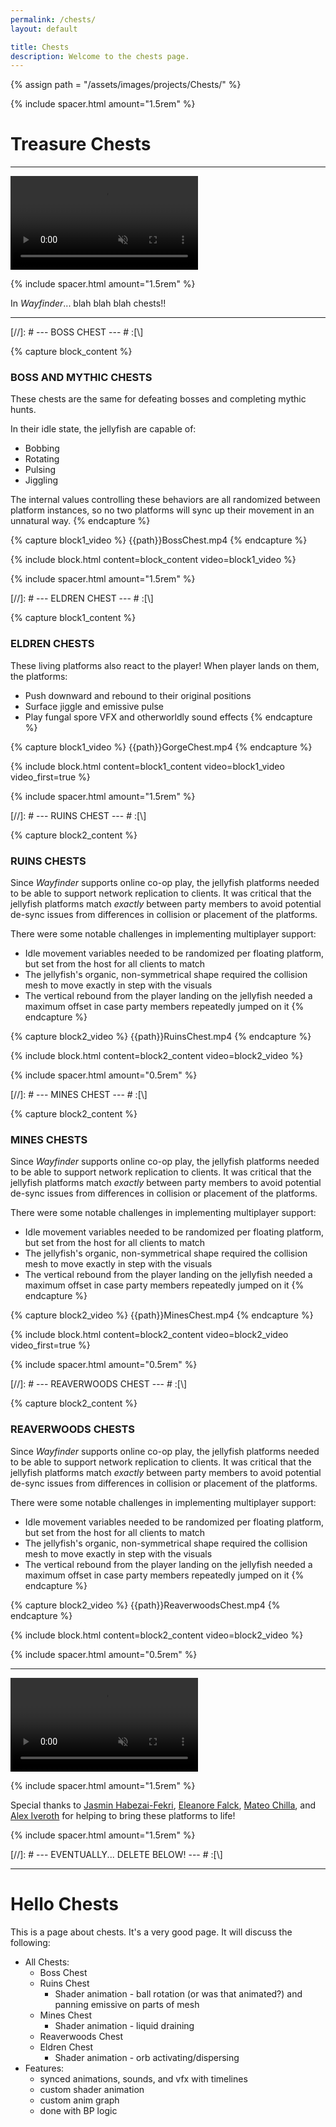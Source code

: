 ```yaml
---
permalink: /chests/
layout: default

title: Chests
description: Welcome to the chests page.
---
```

{% assign path = "/assets/images/projects/Chests/" %}

{% include spacer.html amount="1.5rem" %}

# Treasure Chests

---

<div class="content flex flex-column">
	<video class="border border-radius-lg" autoplay muted controls loop>
		<source src="{{path}}EldrenChest.mp4" type="video/mp4">
	</video>      
</div>

{% include spacer.html amount="1.5rem" %}

In *Wayfinder*... blah blah blah chests!!

---

[//]: # --- BOSS CHEST --- # :[\\]

{% capture block_content %}
### BOSS AND MYTHIC CHESTS

These chests are the same for defeating bosses and completing mythic hunts. 

In their idle state, the jellyfish are capable of:
- Bobbing
- Rotating
- Pulsing
- Jiggling

The internal values controlling these behaviors are all randomized between platform instances, so no two
platforms will sync up their movement in an unnatural way.
{% endcapture %}

{% capture block1_video %}
{{path}}BossChest.mp4
{% endcapture %}

{% include block.html content=block_content video=block1_video %}

{% include spacer.html amount="1.5rem" %}





[//]: # --- ELDREN CHEST --- # :[\\]

{% capture block1_content %}
### ELDREN CHESTS

These living platforms also react to the player! When player lands on them, the platforms:
- Push downward and rebound to their original positions
- Surface jiggle and emissive pulse
- Play fungal spore VFX and otherworldly sound effects
{% endcapture %}

{% capture block1_video %}
{{path}}GorgeChest.mp4
{% endcapture %}

{% include block.html content=block1_content video=block1_video video_first=true %}

{% include spacer.html amount="1.5rem" %}





[//]: # --- RUINS CHEST --- # :[\\]

{% capture block2_content %}
### RUINS CHESTS

Since *Wayfinder* supports online co-op play, the jellyfish platforms needed to be able to support 
network replication to clients. It was critical that the jellyfish platforms match *exactly* between
party members to avoid potential de-sync issues from differences in collision or placement of the
platforms. 

There were some notable challenges in implementing multiplayer support:
- Idle movement variables needed to be randomized per floating platform, but set from the host for all clients to match
- The jellyfish's organic, non-symmetrical shape required the collision mesh to move exactly in step with the visuals
- The vertical rebound from the player landing on the jellyfish needed a maximum offset in case party members repeatedly jumped on it
{% endcapture %}

{% capture block2_video %}
{{path}}RuinsChest.mp4
{% endcapture %}

{% include block.html content=block2_content video=block2_video %}

{% include spacer.html amount="0.5rem" %}





[//]: # --- MINES CHEST --- # :[\\]

{% capture block2_content %}
### MINES CHESTS

Since *Wayfinder* supports online co-op play, the jellyfish platforms needed to be able to support 
network replication to clients. It was critical that the jellyfish platforms match *exactly* between
party members to avoid potential de-sync issues from differences in collision or placement of the
platforms. 

There were some notable challenges in implementing multiplayer support:
- Idle movement variables needed to be randomized per floating platform, but set from the host for all clients to match
- The jellyfish's organic, non-symmetrical shape required the collision mesh to move exactly in step with the visuals
- The vertical rebound from the player landing on the jellyfish needed a maximum offset in case party members repeatedly jumped on it
{% endcapture %}

{% capture block2_video %}
{{path}}MinesChest.mp4
{% endcapture %}

{% include block.html content=block2_content video=block2_video video_first=true %}

{% include spacer.html amount="0.5rem" %}





[//]: # --- REAVERWOODS CHEST --- # :[\\]

{% capture block2_content %}
### REAVERWOODS CHESTS

Since *Wayfinder* supports online co-op play, the jellyfish platforms needed to be able to support 
network replication to clients. It was critical that the jellyfish platforms match *exactly* between
party members to avoid potential de-sync issues from differences in collision or placement of the
platforms. 

There were some notable challenges in implementing multiplayer support:
- Idle movement variables needed to be randomized per floating platform, but set from the host for all clients to match
- The jellyfish's organic, non-symmetrical shape required the collision mesh to move exactly in step with the visuals
- The vertical rebound from the player landing on the jellyfish needed a maximum offset in case party members repeatedly jumped on it
{% endcapture %}

{% capture block2_video %}
{{path}}ReaverwoodsChest.mp4
{% endcapture %}

{% include block.html content=block2_content video=block2_video %}

{% include spacer.html amount="0.5rem" %}

---

<div class="content flex flex-column">
	<video class="border border-radius-lg" autoplay muted controls loop>
		<source src="{{path}}AllChests.mp4" type="video/mp4">
	</video>      
</div>

{% include spacer.html amount="1.5rem" %}

Special thanks to [Jasmin Habezai-Fekri](https://www.artstation.com/curlscurly), 
[Eleanore Falck](https://www.artstation.com/eleanore_falck),
[Mateo Chilla](https://www.artstation.com/mateochilla),
and [Alex Iveroth](https://www.artstation.com/alexiveroth) for
helping to bring these platforms to life!

{% include spacer.html amount="1.5rem" %}

[//]: # --- EVENTUALLY... DELETE BELOW! --- # :[\\]

---

# Hello Chests

This is a page about chests. It's a very good page. It will discuss the following:
- All Chests:
	- Boss Chest
    - Ruins Chest
        - Shader animation - ball rotation (or was that animated?) and panning emissive on parts of mesh
    - Mines Chest
        - Shader animation - liquid draining
    - Reaverwoods Chest
    - Eldren Chest
        - Shader animation - orb activating/dispersing
- Features:
    - synced animations, sounds, and vfx with timelines
    - custom shader animation
    - custom anim graph
    - done with BP logic
